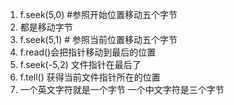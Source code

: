 1. f.seek(5,0) #参照开始位置移动五个字节
2. 都是移动字节
3. f.seek(5,1) # 参照当前位置移动五个字节
4. f.read()会把指针移动到最后的位置
5. f.seek(-5,2) 文件指针在最后了
6. f.tell() 获得当前文件指针所在的位置
7. 一个英文字符就是一个字节 一个中文字符是三个字节
